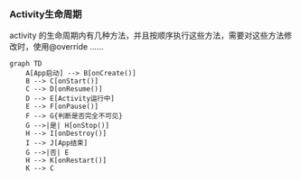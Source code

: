 ### Activity生命周期

activity 的生命周期内有几种方法，并且按顺序执行这些方法，需要对这些方法修改时，使用@override ……
```mermaid
graph TD
    A[App启动] --> B[onCreate()]
    B --> C[onStart()]
    C --> D[onResume()]
    D --> E[Activity运行中]
    E --> F[onPause()]
    F --> G{判断是否完全不可见}
    G -->|是| H[onStop()]
    H --> I[onDestroy()]
    I --> J[App结束]
    G -->|否| E
    H --> K[onRestart()]
    K --> C
